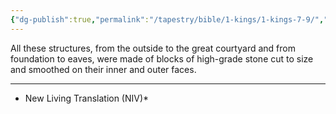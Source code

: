 ```yaml
---
{"dg-publish":true,"permalink":"/tapestry/bible/1-kings/1-kings-7-9/","title":"1 Kings 7:9","tags":["bible-verse","bible-verse"],"dgHomeLink":true,"dgShowLocalGraph":true,"dgEnableSearch":true}
---
```



All these structures, from the outside to the great courtyard and from foundation to eaves, were made of blocks of high-grade stone cut to size and smoothed on their inner and outer faces.


---
* New Living Translation (NIV)*